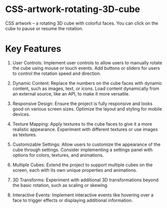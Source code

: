 # CSS-artwork-rotating-3D-cube
CSS artwork – a rotating 3D cube with colorful faces. You can click on the cube to pause or resume the rotation.
# Key Features
1) User Controls:
Implement user controls to allow users to manually rotate the cube using mouse or touch events.
Add buttons or sliders for users to control the rotation speed and direction.

2) Dynamic Content:
Replace the numbers on the cube faces with dynamic content, such as images, text, or icons.
Load content dynamically from an external source, like an API, to make it more versatile.

3) Responsive Design:
Ensure the project is fully responsive and looks good on various screen sizes.
Optimize the layout and styling for mobile devices.

4) Texture Mapping:
Apply textures to the cube faces to give it a more realistic appearance.
Experiment with different textures or use images as textures.

5) Customizable Settings:
Allow users to customize the appearance of the cube through settings.
Consider implementing a settings panel with options for colors, textures, and animations.

6) Multiple Cubes:
Extend the project to support multiple cubes on the screen, each with its own unique properties and animations.

7) 3D Transforms:
Experiment with additional 3D transformations beyond the basic rotation, such as scaling or skewing.

8) Interactive Events:
Implement interactive events like hovering over a face to trigger effects or displaying additional information.

